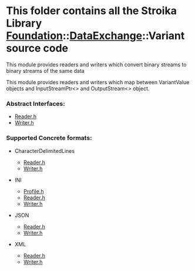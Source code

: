 # This folder contains all the Stroika Library [Foundation](../../ReadMe.md)::[DataExchange](../ReadMe.md)::Variant source code

This module provides readers and writers which convert binary streams to binary streams
of the same data

This module provides readers and writers which map between VariantValue objects
and InputStreamPtr<> and OutputStream<> object.

### Abstract Interfaces:

- [Reader.h](Reader.h)
- [Writer.h](Writer.h)

### Supported Concrete formats:

- CharacterDelimitedLines

  - [Reader.h](CharacterDelimitedLines/Reader.h)
  - [Writer.h](CharacterDelimitedLines/Writer.h)

- INI

  - [Profile.h](INI/Profile.h)
  - [Reader.h](INI/Reader.h)
  - [Writer.h](INI/Writer.h)

- JSON

  - [Reader.h](JSON/Reader.h)
  - [Writer.h](JSON/Writer.h)

- XML

  - [Reader.h](XML/Reader.h)
  - [Writer.h](XML/Writer.h)
